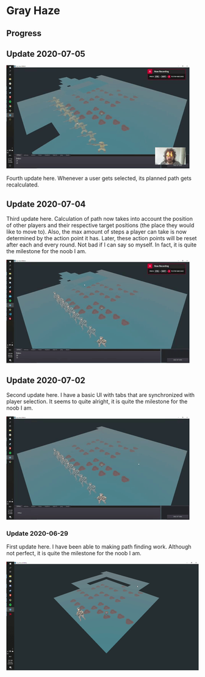 # Gray Haze

## Progress

## Update 2020-07-05

![docs/progress/04-update-path-user-selected.gif](docs/progress/04-update-path-user-selected.gif)

Fourth update here. Whenever a user gets selected, its planned path gets recalculated.

## Update 2020-07-04

Third update here. Calculation of path now takes into account the position of other players and their respective target positions (the place they would like to move to). Also, the max amount of steps a player can take is now determined by the action point it has. Later, these action points will be reset after each and every round. Not bad if I can say so myself. In fact, it is quite the milestone for the noob I am.

![docs/progress/03-adaptive-pathfinding-action-points.gif](docs/progress/03-adaptive-pathfinding-action-points.gif)

## Update 2020-07-02

Second update here. I have a basic UI with tabs that are synchronized with player selection. It seems to quite alright, it is quite the milestone for the noob I am.

![docs/progress/02-tab-synchronization.gif](docs/progress/02-tab-synchronization.gif)

### Update 2020-06-29

First update here. I have been able to making path finding work. Although not perfect, it is quite the milestone for the noob I am.

![docs/progress/01-pathfinding.gif](docs/progress/01-pathfinding.gif)
